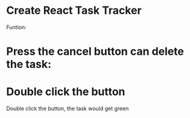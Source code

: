 # Create React Task Tracker

Funtion:

# Press the cancel button can delete the task:

# Double click the button 
  Double click the button, the task would get green
 
